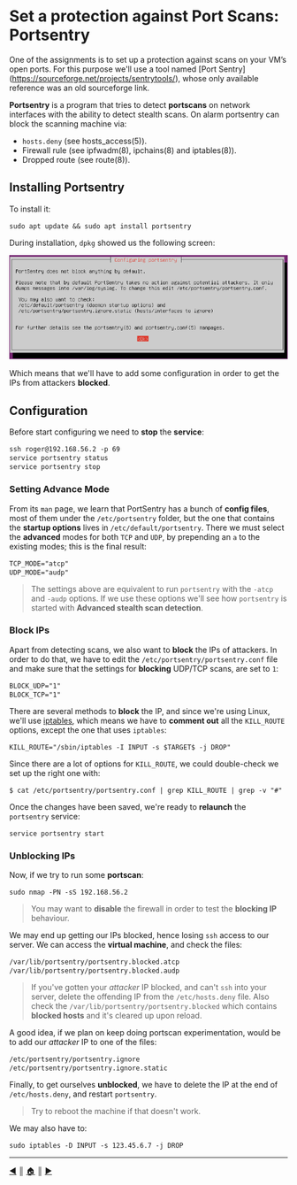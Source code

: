 # Set a protection against Port Scans: Portsentry
One of the assignments is to set up a protection against scans on your VM’s open ports. For this purpose we'll use a tool named [Port Sentry] (https://sourceforge.net/projects/sentrytools/), whose only available reference was an old sourceforge link.

**Portsentry** is a program that tries to detect **portscans** on network interfaces with the ability to detect stealth scans. On alarm portsentry can block the scanning machine via:

* `hosts.deny` (see hosts_access(5)).
* Firewall rule (see ipfwadm(8), ipchains(8) and iptables(8)).
* Dropped route (see route(8)).

## Installing Portsentry
To install it:
```
sudo apt update && sudo apt install portsentry
```

During installation, `dpkg` showed us the following screen:

![portsentry](images/portsentry.png)

Which means that we'll have to add some configuration in order to get the IPs from attackers **blocked**.

## Configuration
Before start configuring we need to **stop** the **service**:
```
ssh roger@192.168.56.2 -p 69
service portsentry status
service portsentry stop
```

### Setting Advance Mode
From its `man` page, we learn that PortSentry has a bunch of **config files**, most of them under the `/etc/portsentry` folder, but the one that contains the **startup options** lives in `/etc/default/portsentry`. There we must select the **advanced** modes for both `TCP` and `UDP`, by prepending an `a` to the existing modes; this is the final result:
```
TCP_MODE="atcp"
UDP_MODE="audp"
```

> The settings above are equivalent to run `portsentry` with the `-atcp` and `-audp` options. If we use these options we'll see how `portsentry` is started with **Advanced stealth scan detection**.

### Block IPs
Apart from detecting scans, we also want to **block** the IPs of attackers. In order to do that, we have to edit the `/etc/portsentry/portsentry.conf` file and make sure that the settings for **blocking** UDP/TCP scans, are set to `1`:
```
BLOCK_UDP="1"
BLOCK_TCP="1"
```

There are several methods to **block** the IP, and since we're using Linux, we'll use [iptables](https://en.wikipedia.org/wiki/Iptables), which means we have to **comment out** all the `KILL_ROUTE` options, except the one that uses `iptables`:
```
KILL_ROUTE="/sbin/iptables -I INPUT -s $TARGET$ -j DROP"
```

Since there are a lot of options for `KILL_ROUTE`, we could double-check we set up the right one with:
```
$ cat /etc/portsentry/portsentry.conf | grep KILL_ROUTE | grep -v "#"
```

Once the changes have been saved, we're ready to **relaunch** the `portsentry` service:
```
service portsentry start
```

### Unblocking IPs
Now, if we try to run some **portscan**:
```
sudo nmap -PN -sS 192.168.56.2
```

> You may want to **disable** the firewall in order to test the **blocking IP** behaviour.

We may end up getting our IPs blocked, hence losing `ssh` access to our server. We can access the **virtual machine**, and check the files:
```
/var/lib/portsentry/portsentry.blocked.atcp
/var/lib/portsentry/portsentry.blocked.audp
```

> If you've gotten your *attacker* IP blocked, and can't `ssh` into your server, delete the offending IP from the `/etc/hosts.deny` file. Also check the `/var/lib/portsentry/portsentry.blocked` which contains **blocked hosts** and it's cleared up upon reload.

A good idea, if we plan on keep doing portscan experimentation, would be to add our *attacker* IP to one of the files:
```
/etc/portsentry/portsentry.ignore
/etc/portsentry/portsentry.ignore.static
```

Finally, to get ourselves **unblocked**, we have to delete the IP at the end of `/etc/hosts.deny`, and restart `portsentry`.

> Try to reboot the machine if that doesn't work.

We may also have to:
```
sudo iptables -D INPUT -s 123.45.6.7 -j DROP
```

---
<!-- navigation links -->
[:arrow_backward:][back] ║ [:house:][home] ║ [:arrow_forward:][next]

[home]: ../README.md
[back]: ./port_scans_protection.md
[next]: ./stop_needless_services.md